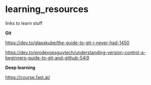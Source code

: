 # learning_resources
links to learn stuff

**Git**

https://dev.to/glasskube/the-guide-to-git-i-never-had-1450

https://dev.to/prodevopsguytech/understanding-version-control-a-beginners-guide-to-git-and-github-54i9

**Deep learning**

https://course.fast.ai/

